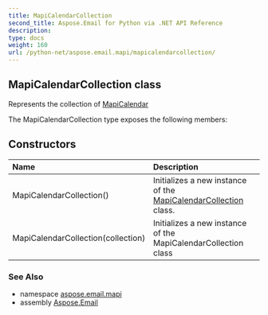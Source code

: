 ```yaml
---
title: MapiCalendarCollection
second_title: Aspose.Email for Python via .NET API Reference
description: 
type: docs
weight: 160
url: /python-net/aspose.email.mapi/mapicalendarcollection/
---
```


## MapiCalendarCollection class

Represents the collection of [MapiCalendar](/email/python-net/aspose.email.mapi/mapicalendar/)

The MapiCalendarCollection type exposes the following members:
## Constructors
| Name | Description |
| :- | :- |
|MapiCalendarCollection()|Initializes a new instance of the [MapiCalendarCollection](/email/python-net/aspose.email.mapi/mapicalendarcollection/) class.|
|MapiCalendarCollection(collection)|Initializes a new instance of the MapiCalendarCollection class|

### See Also

* namespace [aspose.email.mapi](/email/python-net/aspose.email.mapi/)
* assembly [Aspose.Email](/email/python-net/)

